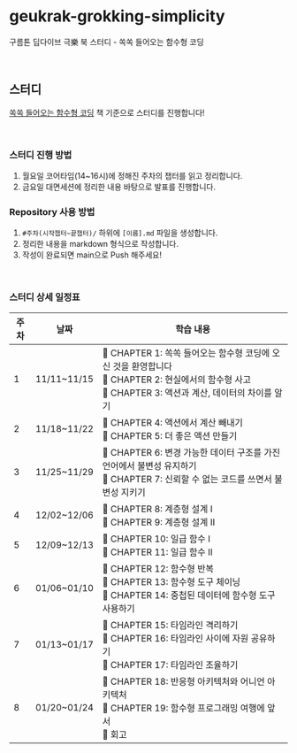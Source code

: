 # geukrak-grokking-simplicity
구름톤 딥다이브 극樂 북 스터디 - 쏙쏙 들어오는 함수형 코딩

<br />

## 스터디

[쏙쏙 들어오는 함수형 코딩](https://m.yes24.com/Goods/Detail/108748841) 책 기준으로 스터디를 진행합니다!

<br />

### 스터디 진행 방법

1. 월요일 코어타임(14~16시)에 정해진 주차의 챕터를 읽고 정리합니다.
2. 금요일 대면세션에 정리한 내용 바탕으로 발표를 진행합니다.

### Repository 사용 방법

1. `#주차(시작챕터~끝챕터)/` 하위에 `[이름].md` 파일을 생성합니다.
2. 정리한 내용을 markdown 형식으로 작성합니다.
3. 작성이 완료되면 main으로 Push 해주세요!

<br />

### 스터디 상세 일정표

| 주차 | 날짜 | 학습 내용 |
|------|------|-----------|
| 1 | 11/11~11/15 | 🔷 CHAPTER 1: 쏙쏙 들어오는 함수형 코딩에 오신 것을 환영합니다<br>🔷 CHAPTER 2: 현실에서의 함수형 사고<br>🔷 CHAPTER 3: 액션과 계산, 데이터의 차이를 알기 |
| 2 | 11/18~11/22 | 🔷 CHAPTER 4: 액션에서 계산 빼내기<br>🔷 CHAPTER 5: 더 좋은 액션 만들기 |
| 3 | 11/25~11/29 | 🔷 CHAPTER 6: 변경 가능한 데이터 구조를 가진 언어에서 불변성 유지하기<br>🔷 CHAPTER 7: 신뢰할 수 없는 코드를 쓰면서 불변성 지키기 |
| 4 | 12/02~12/06 | 🔷 CHAPTER 8: 계층형 설계 I<br>🔷 CHAPTER 9: 계층형 설계 II |
| 5 | 12/09~12/13 | 🔷 CHAPTER 10: 일급 함수 I<br>🔷 CHAPTER 11: 일급 함수 II |
| 6 | 01/06~01/10 | 🔷 CHAPTER 12: 함수형 반복<br>🔷 CHAPTER 13: 함수형 도구 체이닝<br>🔷 CHAPTER 14: 중첩된 데이터에 함수형 도구 사용하기 |
| 7 | 01/13~01/17 | 🔷 CHAPTER 15: 타임라인 격리하기<br>🔷 CHAPTER 16: 타임라인 사이에 자원 공유하기<br>🔷 CHAPTER 17: 타임라인 조율하기 |
| 8 | 01/20~01/24 | 🔷 CHAPTER 18: 반응형 아키텍처와 어니언 아키텍처<br>🔷 CHAPTER 19: 함수형 프로그래밍 여행에 앞서<br>🔷 회고 |
